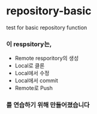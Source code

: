 # repository-basic
test for basic repository function
### 이 respsitory는,
* Remote resporitory의 생성
* Local로 클론
* Local에서 수정 
* Local에서 commit
* Remote로 Push 
### 를 연습하기 위해 만들어졌습니다